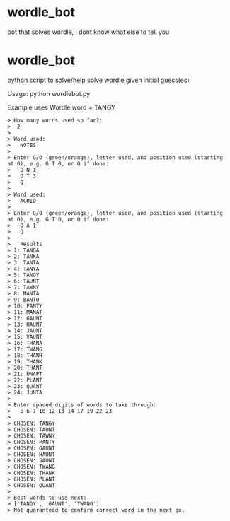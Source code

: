 # wordle_bot
bot that solves wordle, i dont know what else to tell you

# wordle_bot
python script to solve/help solve wordle given initial guess(es)

Usage:
python wordlebot.py

Example uses Wordle word = TANGY
```
> How many words used so far?: 
>  2
>   
> Word used: 
>   NOTES
>   
> Enter G/O (green/orange), letter used, and position used (starting at 0), e.g. G T 0, or Q if done:
>   O N 1
>   O T 3
>   Q
>   
> Word used:
>   ACRID
>   
> Enter G/O (green/orange), letter used, and position used (starting at 0), e.g. G T 0, or Q if done:
>   O A 1
>   Q
>   
>   Results
> 1: TANGA
> 2: TANKA
> 3: TANTA
> 4: TANYA
> 5: TANGY
> 6: TAUNT
> 7: TAWNY
> 8: MANTA
> 9: BANTU
> 10: PANTY
> 11: MANAT
> 12: GAUNT
> 13: HAUNT
> 14: JAUNT
> 15: VAUNT
> 16: THANA
> 17: TWANG
> 18: THANH
> 19: THANK
> 20: THANT
> 21: UNAPT
> 22: PLANT
> 23: QUANT
> 24: JUNTA
> 
> Enter spaced digits of words to take through:
>   5 6 7 10 12 13 14 17 19 22 23
>   
> CHOSEN: TANGY
> CHOSEN: TAUNT
> CHOSEN: TAWNY
> CHOSEN: PANTY
> CHOSEN: GAUNT
> CHOSEN: HAUNT
> CHOSEN: JAUNT
> CHOSEN: TWANG
> CHOSEN: THANK
> CHOSEN: PLANT
> CHOSEN: QUANT
> 
> Best words to use next:
> ['TANGY', 'GAUNT', 'TWANG']
> Not guaranteed to confirm correct word in the next go.
```
